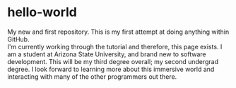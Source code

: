 # hello-world
My new and first repository.
This is my first attempt at doing anything within GitHub.  
I'm currently working through the tutorial and therefore, this page exists.  I am a student at 
Arizona State University, and brand new to software development.  This will be my third degree overall; 
my second undergrad degree.  I look forward to learning more about this immersive world and interacting with 
many of the other programmers out there.
